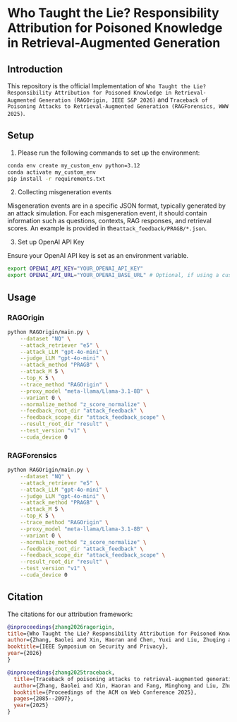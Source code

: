 # Who Taught the Lie? Responsibility Attribution for Poisoned Knowledge in Retrieval-Augmented Generation

## Introduction

This repository is the official Implementation of `Who Taught the Lie? Responsibility Attribution for Poisoned Knowledge in Retrieval-Augmented Generation (RAGOrigin, IEEE S&P 2026)` and `Traceback of Poisoning Attacks to Retrieval-Augmented Generation (RAGForensics, WWW 2025)`.

## Setup

1. Please run the following commands to set up the environment:

```bash
conda env create my_custom_env python=3.12
conda activate my_custom_env 
pip install -r requirements.txt
```

2. Collecting misgeneration events

Misgeneration events are in a specific JSON format, typically generated by an attack simulation. For each misgeneration event, it should contain information such as questions, contexts, RAG responses, and retrieval scores. An example is provided in the`attack_feedback/PRAGB/*.json`.

3. Set up OpenAI API Key

Ensure your OpenAI API key is set as an environment variable.

```bash
export OPENAI_API_KEY="YOUR_OPENAI_API_KEY"
export OPENAI_API_URL="YOUR_OPENAI_BASE_URL" # Optional, if using a custom endpoint
```

## Usage

### RAGOrigin



```bash
python RAGOrigin/main.py \
    --dataset "NQ" \
    --attack_retriever "e5" \
    --attack_LLM "gpt-4o-mini" \
    --judge_LLM "gpt-4o-mini" \
    --attack_method "PRAGB" \
    --attack_M 5 \
    --top_K 5 \
    --trace_method "RAGOrigin" \
    --proxy_model "meta-llama/Llama-3.1-8B" \
    --variant 0 \
    --normalize_method "z_score_normalize" \
    --feedback_root_dir "attack_feedback" \
    --feedback_scope_dir "attack_feedback_scope" \
    --result_root_dir "result" \
    --test_version "v1" \
    --cuda_device 0
```

### RAGForensics


```bash
python RAGOrigin/main.py \
    --dataset "NQ" \
    --attack_retriever "e5" \
    --attack_LLM "gpt-4o-mini" \
    --judge_LLM "gpt-4o-mini" \
    --attack_method "PRAGB" \
    --attack_M 5 \
    --top_K 5 \
    --trace_method "RAGOrigin" \
    --proxy_model "meta-llama/Llama-3.1-8B" \
    --variant 0 \
    --normalize_method "z_score_normalize" \
    --feedback_root_dir "attack_feedback" \
    --feedback_scope_dir "attack_feedback_scope" \
    --result_root_dir "result" \
    --test_version "v1" \
    --cuda_device 0
```

## Citation

The citations for our attribution framework:

```bib
@inproceedings{zhang2026ragorigin,
title={Who Taught the Lie? Responsibility Attribution for Poisoned Knowledge in Retrieval-Augmented Generation},
author={Zhang, Baolei and Xin, Haoran and Chen, Yuxi and Liu, Zhuqing and Yi, Biao and Li, Tong and Nie, Lihai and Liu, Zheli and Fang, Minghong},
booktitle={IEEE Symposium on Security and Privacy},
year={2026}
}

@inproceedings{zhang2025traceback,
  title={Traceback of poisoning attacks to retrieval-augmented generation},
  author={Zhang, Baolei and Xin, Haoran and Fang, Minghong and Liu, Zhuqing and Yi, Biao and Li, Tong and Liu, Zheli},
  booktitle={Proceedings of the ACM on Web Conference 2025},
  pages={2085--2097},
  year={2025}
}
```

